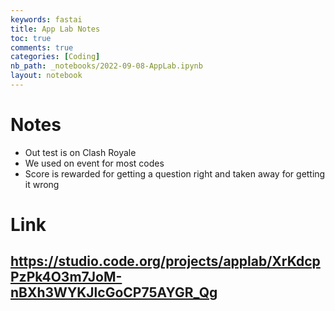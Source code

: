 ```yaml
---
keywords: fastai
title: App Lab Notes
toc: true
comments: true
categories: [Coding]
nb_path: _notebooks/2022-09-08-AppLab.ipynb
layout: notebook
---
```


<!--
#################################################
### THIS FILE WAS AUTOGENERATED! DO NOT EDIT! ###
#################################################
# file to edit: _notebooks/2022-09-08-AppLab.ipynb
-->

<div class="container" id="notebook-container">
        
<div class="cell border-box-sizing text_cell rendered"><div class="inner_cell">
<div class="text_cell_render border-box-sizing rendered_html">
<h1 id="Notes">Notes<a class="anchor-link" href="#Notes"> </a></h1><ul>
<li>Out test is on Clash Royale</li>
<li>We used on event for most codes</li>
<li>Score is rewarded for getting a question right and taken away for getting it wrong</li>
</ul>
<h1 id="Link">Link<a class="anchor-link" href="#Link"> </a></h1><h2 id="https://studio.code.org/projects/applab/XrKdcpPzPk4O3m7JoM-nBXh3WYKJlcGoCP75AYGR_Qg"><a href="https://studio.code.org/projects/applab/XrKdcpPzPk4O3m7JoM-nBXh3WYKJlcGoCP75AYGR_Qg">https://studio.code.org/projects/applab/XrKdcpPzPk4O3m7JoM-nBXh3WYKJlcGoCP75AYGR_Qg</a><a class="anchor-link" href="#https://studio.code.org/projects/applab/XrKdcpPzPk4O3m7JoM-nBXh3WYKJlcGoCP75AYGR_Qg"> </a></h2>
</div>
</div>
</div>
</div>
 

